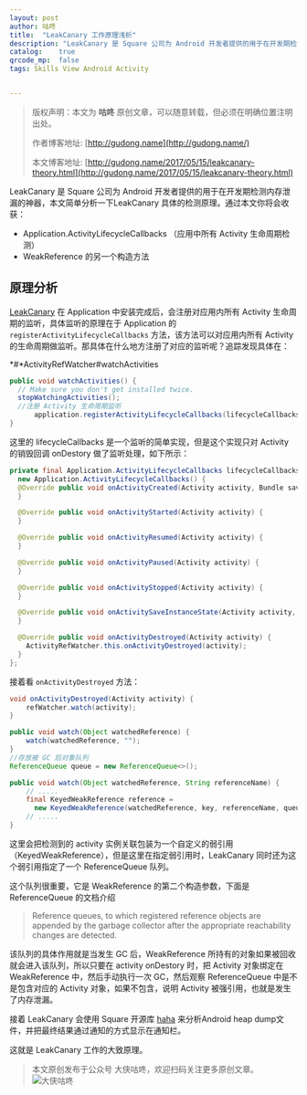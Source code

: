 ```yaml
---
layout: post
author: 咕咚
title:  "LeakCanary 工作原理浅析"
description: "LeakCanary 是 Square 公司为 Android 开发者提供的用于在开发期检测内存泄漏的神器，本文简单分析一下LeakCanary 具体的检测原理。"
catalog:    true
qrcode_mp:  false
tags: Skills View Android Activity 


---
```


> 版权声明：本文为 **咕咚** 原创文章，可以随意转载，但必须在明确位置注明出处。
>
> 作者博客地址: [http://gudong.name](http://gudong.name/)
>
> 本文博客地址: [http://gudong.name/2017/05/15/leakcanary-theory.html](http://gudong.name/2017/05/15/leakcanary-theory.html)

LeakCanary 是 Square 公司为 Android 开发者提供的用于在开发期检测内存泄漏的神器，本文简单分析一下LeakCanary 具体的检测原理。通过本文你将会收获：

- Application.ActivityLifecycleCallbacks （应用中所有 Activity 生命周期检测）
- WeakReference 的另一个构造方法

## 原理分析

[LeakCanary](https://github.com/square/leakcanary) 在 Application 中安装完成后，会注册对应用内所有 Activity 生命周期的监听，具体监听的原理在于 Application 的 `registerActivityLifecycleCallbacks` 方法，该方法可以对应用内所有 Activity 的生命周期做监听。那具体在什么地方注册了对应的监听呢？追踪发现具体在：

*#*ActivityRefWatcher#watchActivities

```java
public void watchActivities() {
  // Make sure you don't get installed twice.
  stopWatchingActivities();
  //注册 Activity 生命周期监听
      application.registerActivityLifecycleCallbacks(lifecycleCallbacks);
}
```

这里的 lifecycleCallbacks 是一个监听的简单实现，但是这个实现只对 Activity 的销毁回调 onDestory 做了监听处理，如下所示：

```java
private final Application.ActivityLifecycleCallbacks lifecycleCallbacks =
  new Application.ActivityLifecycleCallbacks() {
  @Override public void onActivityCreated(Activity activity, Bundle savedInstanceState) {
  }

  @Override public void onActivityStarted(Activity activity) {
  }

  @Override public void onActivityResumed(Activity activity) {
  }

  @Override public void onActivityPaused(Activity activity) {
  }

  @Override public void onActivityStopped(Activity activity) {
  }

  @Override public void onActivitySaveInstanceState(Activity activity, Bundle outState) {
  }

  @Override public void onActivityDestroyed(Activity activity) {
    ActivityRefWatcher.this.onActivityDestroyed(activity);
  }
};
```

接着看 `onActivityDestroyed` 方法：

```java
void onActivityDestroyed(Activity activity) {
    refWatcher.watch(activity);
}
```

```java
public void watch(Object watchedReference) {
    watch(watchedReference, "");
}
//存放被 GC 后对象队列
ReferenceQueue queue = new ReferenceQueue<>();

public void watch(Object watchedReference, String referenceName) {
  	// .....
    final KeyedWeakReference reference = 
      new KeyedWeakReference(watchedReference, key, referenceName, queue);
    // .....
}
```

这里会把检测到的 activity 实例关联包装为一个自定义的弱引用（KeyedWeakReference），但是这里在指定弱引用时，LeakCanary 同时还为这个弱引用指定了一个 ReferenceQueue 队列。

这个队列很重要，它是 WeakReference 的第二个构造参数，下面是 ReferenceQueue 的文档介绍

> Reference queues, to which registered reference objects are appended by the garbage collector after the appropriate reachability changes are detected.

该队列的具体作用就是当发生 GC 后，WeakReference 所持有的对象如果被回收就会进入该队列，所以只要在 activity onDestory 时，把 Activity 对象绑定在 WeakReference 中，然后手动执行一次 GC，然后观察 ReferenceQueue 中是不是包含对应的 Activity 对象，如果不包含，说明 Activity 被强引用，也就是发生了内存泄漏。

接着 LeakCanary 会使用 Square 开源库 [haha](https://github.com/square/haha) 来分析Android heap dump文件，并把最终结果通过通知的方式显示在通知栏。

这就是 LeakCanary 工作的大致原理。



> 本文原创发布于公众号 大侠咕咚，欢迎扫码关注更多原创文章。
> ![大侠咕咚](http://upload-images.jianshu.io/upload_images/588640-20fdcda8075edb5d.jpg?imageMogr2/auto-orient/strip%7CimageView2/2/w/1240)



